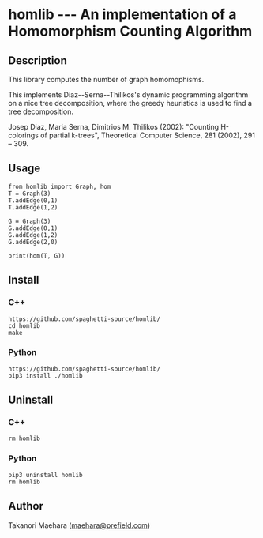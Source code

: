 # homlib --- An implementation of a Homomorphism Counting Algorithm

## Description

This library computes the number of graph homomophisms.


This implements Diaz--Serna--Thilikos's dynamic programming algorithm on a nice tree decomposition, where the greedy heuristics is used to find a tree decomposition.

Josep Diaz, Maria Serna, Dimitrios M. Thilikos (2002): "Counting H-colorings of partial k-trees", Theoretical Computer Science, 281 (2002), 291 – 309.

## Usage

````
from homlib import Graph, hom
T = Graph(3)
T.addEdge(0,1)
T.addEdge(1,2)

G = Graph(3)
G.addEdge(0,1)
G.addEdge(1,2)
G.addEdge(2,0)

print(hom(T, G))
````

## Install

### C++

````
https://github.com/spaghetti-source/homlib/
cd homlib
make
````

### Python

````
https://github.com/spaghetti-source/homlib/
pip3 install ./homlib
````

## Uninstall

### C++

````
rm homlib
````

### Python

````
pip3 uninstall homlib
rm homlib
````

## Author

Takanori Maehara (maehara@prefield.com)
